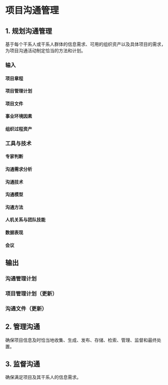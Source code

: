 # 项目沟通管理

## 1. 规划沟通管理
基于每个干系人或干系人群体的信息需求、可用的组织资产以及具体项目的需求，为项目沟通活动制定恰当的方法和计划。

### 输入

#### 项目章程
#### 项目管理计划
#### 项目文件
#### 事业环境因素
#### 组织过程资产

### 工具与技术

#### 专家判断
#### 沟通需求分析
#### 沟通技术
#### 沟通模型
#### 沟通方法
#### 人机关系与团队技能
#### 数据表现
#### 会议

## 输出

### 沟通管理计划
### 项目管理计划（更新）
### 沟通文件（更新）

## 2. 管理沟通
确保项目信息及时恰当地收集、生成、发布、存储、检索、管理、监督和最终处置。

## 3. 监督沟通
确保满足项目及其干系人的信息需求。

<!-- ## 裁剪考虑因素 -->

<!-- ### 干系人

### 物理地点

### 沟通技术

### 语言

### 知识管理 -->

<!-- ## 敏捷与适应方法 -->